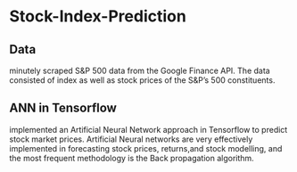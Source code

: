 # Stock-Index-Prediction

## Data
minutely scraped S&P 500 data from the Google Finance API. The data consisted of index as well as stock prices of the S&P’s 500 constituents. 

## ANN in Tensorflow
implemented an  Artificial  Neural Network approach in Tensorflow to predict stock market prices. Artificial  Neural  networks are very effectively implemented  in forecasting stock prices, returns,and stock  modelling, and the most frequent methodology is the Back propagation algorithm. 